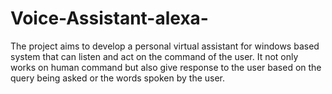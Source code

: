 # Voice-Assistant-alexa-
The project aims to develop a personal virtual assistant for windows based system that can listen and act on the 
command of the user. It not only works on human command but also give response to the user based on the query being 
asked or the words spoken by the user.
